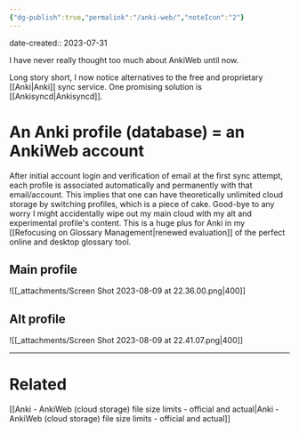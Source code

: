 ```yaml
---
{"dg-publish":true,"permalink":"/anki-web/","noteIcon":"2"}
---
```


date-created:: 2023-07-31

I have never really thought too much about AnkiWeb until now.

Long story short, I now notice alternatives to the free and proprietary [[Anki\|Anki]] sync service. One promising solution is [[Ankisyncd\|Ankisyncd]].

# An Anki profile (database) = an AnkiWeb account

After initial account login and verification of email at the first sync attempt, each profile is associated automatically and permanently with that email/account. This implies that one can have theoretically unlimited cloud storage by switching profiles, which is a piece of cake. Good-bye to any worry I might accidentally wipe out my main cloud with my alt and experimental profile's content. This is a huge plus for Anki in my [[Refocusing on Glossary Management\|renewed evaluation]] of the perfect online and desktop glossary tool.
## Main profile

![[_attachments/Screen Shot 2023-08-09 at 22.36.00.png\|400]]

## Alt profile

![[_attachments/Screen Shot 2023-08-09 at 22.41.07.png\|400]]

---
# Related

[[Anki - AnkiWeb (cloud storage) file size limits - official and actual\|Anki - AnkiWeb (cloud storage) file size limits - official and actual]]